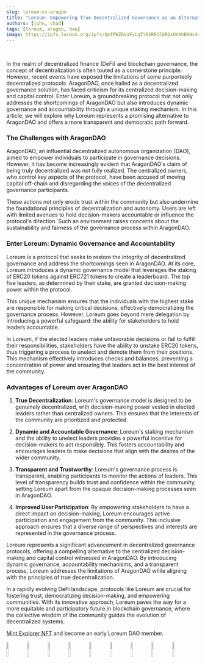 ```yaml
---
slug: loreum-vs-aragon
title: "Loreum: Empowering True Decentralized Governance as an Alternative to AragonDAO"
authors: [john, chad]
tags: [loreum, aragon, dao]
image: https://ipfs.loreum.org/ipfs/QmfPWZ6VuFyLqTY92RRCCGRQxUKAhBAHs4vJb7wCT15hZr/56
---
```


<br />

In the realm of decentralized finance (DeFi) and blockchain governance, the concept of decentralization is often touted as a cornerstone principle. However, recent events have exposed the limitations of some purportedly decentralized protocols. AragonDAO, once hailed as a decentralized governance solution, has faced criticism for its centralized decision-making and capital control. Enter Loreum, a groundbreaking protocol that not only addresses the shortcomings of AragonDAO but also introduces dynamic governance and accountability through a unique staking mechanism. In this article, we will explore why Loreum represents a promising alternative to AragonDAO and offers a more transparent and democratic path forward.

<h3>The Challenges with AragonDAO</h3>

AragonDAO, an influential decentralized autonomous organization (DAO), aimed to empower individuals to participate in governance decisions. However, it has become increasingly evident that AragonDAO's claim of being truly decentralized was not fully realized. The centralized owners, who control key aspects of the protocol, have been accused of moving capital off-chain and disregarding the voices of the decentralized governance participants.

These actions not only erode trust within the community but also undermine the foundational principles of decentralization and autonomy. Users are left with limited avenues to hold decision-makers accountable or influence the protocol's direction. Such an environment raises concerns about the sustainability and fairness of the governance process within AragonDAO.

<h3>Enter Loreum: Dynamic Governance and Accountability</h3>

Loreum is a protocol that seeks to restore the integrity of decentralized governance and address the shortcomings seen in AragonDAO. At its core, Loreum introduces a dynamic governance model that leverages the staking of ERC20 tokens against ERC721 tokens to create a leaderboard. The top five leaders, as determined by their stake, are granted decision-making power within the protocol.

This unique mechanism ensures that the individuals with the highest stake are responsible for making critical decisions, effectively democratizing the governance process. However, Loreum goes beyond mere delegation by introducing a powerful safeguard: the ability for stakeholders to hold leaders accountable.

In Loreum, if the elected leaders make unfavorable decisions or fail to fulfill their responsibilities, stakeholders have the ability to unstake ERC20 tokens, thus triggering a process to unelect and demote them from their positions. This mechanism effectively introduces checks and balances, preventing a concentration of power and ensuring that leaders act in the best interest of the community.

<h3>Advantages of Loreum over AragonDAO</h3>

1. **True Decentralization**: Loreum's governance model is designed to be genuinely decentralized, with decision-making power vested in elected leaders rather than centralized owners. This ensures that the interests of the community are prioritized and protected.

2. **Dynamic and Accountable Governance**: Loreum's staking mechanism and the ability to unelect leaders provides a powerful incentive for decision-makers to act responsibly. This fosters accountability and encourages leaders to make decisions that align with the desires of the wider community.

3. **Transparent and Trustworthy**: Loreum's governance process is transparent, enabling participants to monitor the actions of leaders. This level of transparency builds trust and confidence within the community, setting Loreum apart from the opaque decision-making processes seen in AragonDAO.

4. **Improved User Participation**: By empowering stakeholders to have a direct impact on decision-making, Loreum encourages active participation and engagement from the community. This inclusive approach ensures that a diverse range of perspectives and interests are represented in the governance process.

Loreum represents a significant advancement in decentralized governance protocols, offering a compelling alternative to the centralized decision-making and capital control witnessed in AragonDAO. By introducing dynamic governance, accountability mechanisms, and a transparent process, Loreum addresses the limitations of AragonDAO while aligning with the principles of true decentralization.

In a rapidly evolving DeFi landscape, protocols like Loreum are crucial for fostering trust, democratizing decision-making, and empowering communities. With its innovative approach, Loreum paves the way for a more equitable and participatory future in blockchain governance, where the collective wisdom of the community guides the evolution of decentralized systems.

[Mint Explorer NFT](https://loreum.org) and become an early Loreum DAO member.


<img src="https://ipfs.loreum.org/ipfs/QmfPWZ6VuFyLqTY92RRCCGRQxUKAhBAHs4vJb7wCT15hZr/44" width="10%" /> <space />
<img src="https://ipfs.loreum.org/ipfs/QmfPWZ6VuFyLqTY92RRCCGRQxUKAhBAHs4vJb7wCT15hZr/45" width="10%"/> <space />
<img src="https://ipfs.loreum.org/ipfs/QmfPWZ6VuFyLqTY92RRCCGRQxUKAhBAHs4vJb7wCT15hZr/46" width="10%"/> <space />
<img src="https://ipfs.loreum.org/ipfs/QmfPWZ6VuFyLqTY92RRCCGRQxUKAhBAHs4vJb7wCT15hZr/47" width="10%"/> <space />
<img src="https://ipfs.loreum.org/ipfs/QmfPWZ6VuFyLqTY92RRCCGRQxUKAhBAHs4vJb7wCT15hZr/48" width="10%"/> <space />
<img src="https://ipfs.loreum.org/ipfs/QmfPWZ6VuFyLqTY92RRCCGRQxUKAhBAHs4vJb7wCT15hZr/49" width="10%"/> <space />
<img src="https://ipfs.loreum.org/ipfs/QmfPWZ6VuFyLqTY92RRCCGRQxUKAhBAHs4vJb7wCT15hZr/50" width="10%"/> <space />
<img src="https://ipfs.loreum.org/ipfs/QmfPWZ6VuFyLqTY92RRCCGRQxUKAhBAHs4vJb7wCT15hZr/51" width="10%"/> <space />
<img src="https://ipfs.loreum.org/ipfs/QmfPWZ6VuFyLqTY92RRCCGRQxUKAhBAHs4vJb7wCT15hZr/52" width="10%"/> <space />



<!-- 
[Docusaurus blogging features](https://docusaurus.io/docs/blog) are powered by the [blog plugin](https://docusaurus.io/docs/api/plugins/@docusaurus/plugin-content-blog).

Simply add Markdown files (or folders) to the `blog` directory.

Regular blog authors can be added to `authors.yml`.

The blog post date can be extracted from filenames, such as:

- `2019-05-30-welcome.md`
- `2019-05-30-welcome/index.md`

A blog post folder can be convenient to co-locate blog post images:

![Docusaurus Plushie](./docusaurus-plushie-banner.jpeg)

The blog supports tags as well!

**And if you don't want a blog**: just delete this directory, and use `blog: false` in your Docusaurus config. -->
